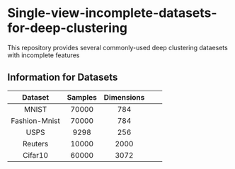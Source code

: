 # Single-view-incomplete-datasets-for-deep-clustering
This repository provides several commonly-used deep clustering dataesets with incomplete features

## Information for Datasets

|    Dataset    | Samples | Dimensions |   |   |
|:-------------:|:-------:|:----------:|---|---|
|     MNIST     |  70000  |     784    |   |   |
| Fashion-Mnist |  70000  |     784    |   |   |
|      USPS     |   9298  |     256    |   |   |
|    Reuters    |  10000  |    2000    |   |   |
|    Cifar10    |  60000  |    3072    |   |   |
